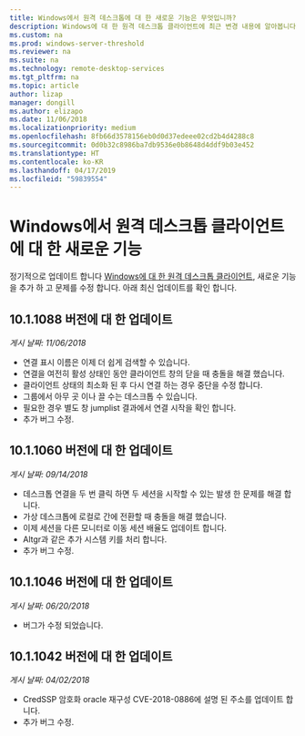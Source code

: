```yaml
---
title: Windows에서 원격 데스크톱에 대 한 새로운 기능은 무엇입니까?
description: Windows에 대 한 원격 데스크톱 클라이언트에 최근 변경 내용에 알아봅니다
ms.custom: na
ms.prod: windows-server-threshold
ms.reviewer: na
ms.suite: na
ms.technology: remote-desktop-services
ms.tgt_pltfrm: na
ms.topic: article
author: lizap
manager: dongill
ms.author: elizapo
ms.date: 11/06/2018
ms.localizationpriority: medium
ms.openlocfilehash: 8fb66d3578156eb0d0d37edeee02cd2b4d4288c8
ms.sourcegitcommit: 0d0b32c8986ba7db9536e0b8648d4ddf9b03e452
ms.translationtype: HT
ms.contentlocale: ko-KR
ms.lasthandoff: 04/17/2019
ms.locfileid: "59839554"
---
```

# <a name="whats-new-for-the-remote-desktop-client-on-windows"></a>Windows에서 원격 데스크톱 클라이언트에 대 한 새로운 기능

정기적으로 업데이트 합니다 [Windows에 대 한 원격 데스크톱 클라이언트](windows.md), 새로운 기능을 추가 하 고 문제를 수정 합니다. 아래 최신 업데이트를 확인 합니다.

## <a name="updates-for-version-1011088"></a>10.1.1088 버전에 대 한 업데이트
*게시 날짜: 11/06/2018*

- 연결 표시 이름은 이제 더 쉽게 검색할 수 있습니다.
- 연결을 여전히 활성 상태인 동안 클라이언트 창의 닫을 때 충돌을 해결 했습니다.
- 클라이언트 상태의 최소화 된 후 다시 연결 하는 경우 중단을 수정 합니다.
- 그룹에서 아무 곳 이나 끌 수는 데스크톱 수 있습니다.
- 필요한 경우 별도 창 jumplist 결과에서 연결 시작을 확인 합니다.
- 추가 버그 수정.

## <a name="updates-for-version-1011060"></a>10.1.1060 버전에 대 한 업데이트
*게시 날짜: 09/14/2018*

- 데스크톱 연결을 두 번 클릭 하면 두 세션을 시작할 수 있는 발생 한 문제를 해결 합니다.
- 가상 데스크톱에 로컬로 간에 전환할 때 충돌을 해결 했습니다.
- 이제 세션을 다른 모니터로 이동 세션 배율도 업데이트 합니다. 
- Altgr과 같은 추가 시스템 키를 처리 합니다.
- 추가 버그 수정.

## <a name="updates-for-version-1011046"></a>10.1.1046 버전에 대 한 업데이트
*게시 날짜: 06/20/2018*

- 버그가 수정 되었습니다.

## <a name="updates-for-version-1011042"></a>10.1.1042 버전에 대 한 업데이트
*게시 날짜: 04/02/2018*

- CredSSP 암호화 oracle 재구성 CVE-2018-0886에 설명 된 주소를 업데이트 합니다.
- 추가 버그 수정.
